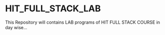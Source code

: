 # HIT_FULL_STACK_LAB
This Repository will contains LAB programs of HIT FULL STACK COURSE in day wise...
